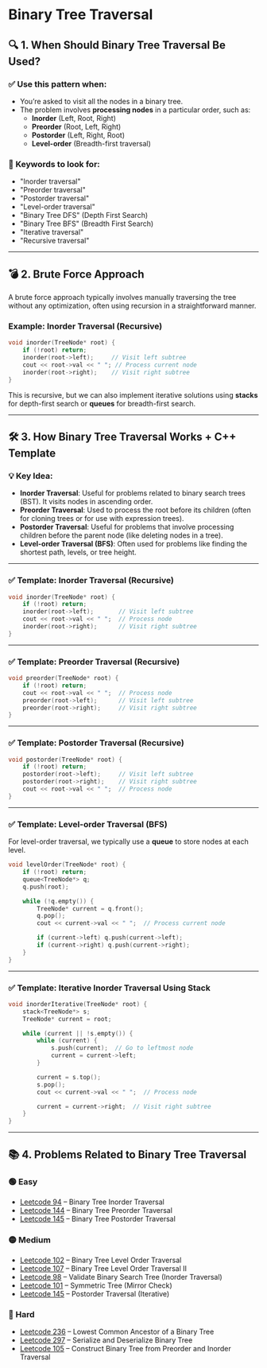 # Binary Tree Traversal

## 🔍 1. When Should Binary Tree Traversal Be Used?

### ✅ Use this pattern when:
- You’re asked to visit all the nodes in a binary tree.
- The problem involves **processing nodes** in a particular order, such as:
  - **Inorder** (Left, Root, Right)
  - **Preorder** (Root, Left, Right)
  - **Postorder** (Left, Right, Root)
  - **Level-order** (Breadth-first traversal)
  
### 🧠 Keywords to look for:
- "Inorder traversal"
- "Preorder traversal"
- "Postorder traversal"
- "Level-order traversal"
- "Binary Tree DFS" (Depth First Search)
- "Binary Tree BFS" (Breadth First Search)
- "Iterative traversal"
- "Recursive traversal"

---

## 💣 2. Brute Force Approach

A brute force approach typically involves manually traversing the tree without any optimization, often using recursion in a straightforward manner.

### Example: **Inorder Traversal (Recursive)**

```cpp
void inorder(TreeNode* root) {
    if (!root) return;
    inorder(root->left);     // Visit left subtree
    cout << root->val << " "; // Process current node
    inorder(root->right);    // Visit right subtree
}
```

This is recursive, but we can also implement iterative solutions using **stacks** for depth-first search or **queues** for breadth-first search.

---

## 🛠️ 3. How Binary Tree Traversal Works + C++ Template

### 💡 Key Idea:
- **Inorder Traversal**: Useful for problems related to binary search trees (BST). It visits nodes in ascending order.
- **Preorder Traversal**: Used to process the root before its children (often for cloning trees or for use with expression trees).
- **Postorder Traversal**: Useful for problems that involve processing children before the parent node (like deleting nodes in a tree).
- **Level-order Traversal (BFS)**: Often used for problems like finding the shortest path, levels, or tree height.

---

### ✅ Template: Inorder Traversal (Recursive)

```cpp
void inorder(TreeNode* root) {
    if (!root) return;
    inorder(root->left);       // Visit left subtree
    cout << root->val << " ";  // Process node
    inorder(root->right);      // Visit right subtree
}
```

---

### ✅ Template: Preorder Traversal (Recursive)

```cpp
void preorder(TreeNode* root) {
    if (!root) return;
    cout << root->val << " ";  // Process node
    preorder(root->left);      // Visit left subtree
    preorder(root->right);     // Visit right subtree
}
```

---

### ✅ Template: Postorder Traversal (Recursive)

```cpp
void postorder(TreeNode* root) {
    if (!root) return;
    postorder(root->left);     // Visit left subtree
    postorder(root->right);    // Visit right subtree
    cout << root->val << " ";  // Process node
}
```

---

### ✅ Template: Level-order Traversal (BFS)

For level-order traversal, we typically use a **queue** to store nodes at each level.

```cpp
void levelOrder(TreeNode* root) {
    if (!root) return;
    queue<TreeNode*> q;
    q.push(root);

    while (!q.empty()) {
        TreeNode* current = q.front();
        q.pop();
        cout << current->val << " ";  // Process current node

        if (current->left) q.push(current->left);
        if (current->right) q.push(current->right);
    }
}
```

---

### ✅ Template: Iterative Inorder Traversal Using Stack

```cpp
void inorderIterative(TreeNode* root) {
    stack<TreeNode*> s;
    TreeNode* current = root;

    while (current || !s.empty()) {
        while (current) {
            s.push(current);  // Go to leftmost node
            current = current->left;
        }

        current = s.top();
        s.pop();
        cout << current->val << " ";  // Process node

        current = current->right;  // Visit right subtree
    }
}
```

---

## 📚 4. Problems Related to Binary Tree Traversal

### 🟢 Easy
- [Leetcode 94](https://leetcode.com/problems/binary-tree-inorder-traversal/) – Binary Tree Inorder Traversal
- [Leetcode 144](https://leetcode.com/problems/binary-tree-preorder-traversal/) – Binary Tree Preorder Traversal
- [Leetcode 145](https://leetcode.com/problems/binary-tree-postorder-traversal/) – Binary Tree Postorder Traversal

### 🟡 Medium
- [Leetcode 102](https://leetcode.com/problems/binary-tree-level-order-traversal/) – Binary Tree Level Order Traversal
- [Leetcode 107](https://leetcode.com/problems/binary-tree-level-order-traversal-ii/) – Binary Tree Level Order Traversal II
- [Leetcode 98](https://leetcode.com/problems/validate-binary-search-tree/) – Validate Binary Search Tree (Inorder Traversal)
- [Leetcode 101](https://leetcode.com/problems/symmetric-tree/) – Symmetric Tree (Mirror Check)
- [Leetcode 145](https://leetcode.com/problems/binary-tree-postorder-traversal/) – Postorder Traversal (Iterative)

### 🔴 Hard
- [Leetcode 236](https://leetcode.com/problems/lowest-common-ancestor-of-a-binary-tree/) – Lowest Common Ancestor of a Binary Tree
- [Leetcode 297](https://leetcode.com/problems/serialize-and-deserialize-binary-tree/) – Serialize and Deserialize Binary Tree
- [Leetcode 105](https://leetcode.com/problems/construct-binary-tree-from-preorder-and-inorder-traversal/) – Construct Binary Tree from Preorder and Inorder Traversal

